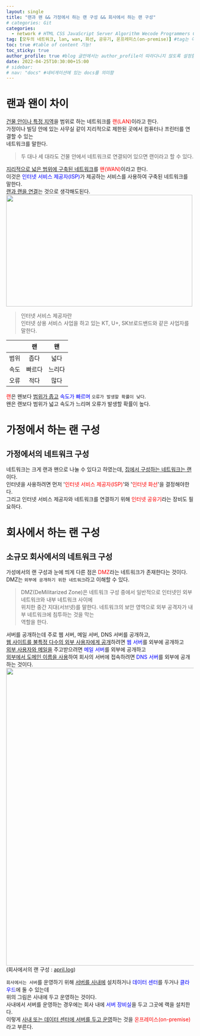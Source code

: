 ```yaml
---
layout: single
title: "랜과 왠 && 가정에서 하는 랜 구성 && 회사에서 하는 랜 구성"  
# categories: Git
categories:
  - network # HTML CSS JavaScript Server Algorithm Wecode Programmers CS vsCode
tag: [모두의 네트워크, lan, wan, 화선, 공유기, 온프레미스(on-premise)] #tag는 여러개 가능함
toc: true #table of content 기능!
toc_sticky: true
author_profile: true #blog 글안에서는 author_profile이 따라다니지 않도록 설정함
date: 2022-04-25T10:30:00+15:00
# sidebar:
# nav: "docs" #네비게이션에 있는 docs를 의미함
---
```

# 랜과 왠이 차이    
<u>건물 안이나 특정 지역</u>을 범위로 하는 네트워크를 <span style="color:red">랜(LAN)</span>이라고 한다.  
가정이나 빌딩 안에 있는 사무실 같이 지리적으로 제한된 곳에서 컴퓨터나 프린터를 연결할 수 있는  
네트워크를 말한다.  
> 두 대나 세 대라도 건물 안에서 네트워크로 연결되어 있으면 랜이라고 할 수 있다.  

<u>지리적으로 넓은 범위에 구축된 네트워크</u>를 <span style="color:red">왠(WAN)</span>이라고 한다.  
이것은 <span style="color:blue">인터넷 서비스 제공자(ISP)</span>가 제공하는 서비스를 사용하여 구축된 네트워크를 말한다.  
<u>랜과 랜을 연결</u>는 것으로 생각해도된다.   
<img src="https://user-images.githubusercontent.com/87808288/165005625-098fe776-14ac-4fbf-ad50-c1cd14ff106d.png" height="300" width="500">    
> 인터넷 서비스 제공자란  
인터넷 상용 서비스 사업을 하고 있는 KT, U+, SK브로드밴드와 같은 사업자를 말한다.   

||랜     |왠      |
|:------:|:------:|:-------:|
|범위       |좁다       |넓다|
|속도|빠르다|느리다|
|오류|적다|많다|  

<span style="color:red">랜</span>은 왠보다 <u>범위가 좁고</u> <span style="color:blue">속도가 빠르며</span> `오류가 발생할 확률이 낮다`.  
왠은 랜보다 범위가 넓고 속도가 느리며 오류가 발생할 확률이 높다.   

# 가정에서 하는 랜 구성  
## 가정에서의 네트워크 구성  
네트워크는 크게 랜과 왠으로 나눌 수 있다고 하였는데, <u>집에서 구성하는 네트워크는 랜</u>이다.  
인터넷을 사용하려면 먼저 '<span style="color:red">인터넷 서비스 제공자(ISP)</span>'와 '<span style="color:red">인터넷 화선</span>'을 결정해야한다.  
그리고 인터넷 서비스 제공자와 네트워크를 연결하기 위해 <span style="color:red">인터넷 공유기</span>라는 장비도 필요하다.  

# 회사에서 하는 랜 구성  
## 소규모 회사에서의 네트워크 구성  
가성에서의 랜 구성과 눈에 띄게 다른 점은 <span style="color:red">DMZ</span>라는 네트워크가 존재한다는 것이다.  
DMZ는 `외부에 공개하기 위한 네트워크`라고 이해할 수 있다.  
> DMZ(DeMilitarized Zone)은 네트워크 구성 중에서 일반적으로 인터넷인 외부 네트워크와 내부 네트워크 사이에  
위치한 중간 지대(서브넷)를 말한다. 네트워크의 보안 영역으로 외부 공격자가 내부 네트워크에 침투하는 것을 막는  
역할을 한다.   

서버를 공개하는데 주로 웹 서버, 메일 서버, DNS 서버를 공개하고,  
<u>웹 사이트를 불특정 다수의 외부 사용자에게 공개</u>하려면 <span style="color:blue">웹 서버</span>를 외부에 공개하고  
<u>외부 사용자와 메일을</u> 주고받으려면 <span style="color:blue">메일 서버</span>를 외부에 공개하고  
<u>외부에서 도메인 이름을 사용</u>하여 회사의 서버에 접속하려면 <span style="color:blue">DNS 서버</span>를 외부에 공개하는 것이다.  
<img src="https://user-images.githubusercontent.com/87808288/165007321-0a010ddf-5cd0-44be-a3bf-935581318299.png" width="800">  
(회사에서의 랜 구성 : [april.log](https://velog.io/@april_5/%EB%84%A4%ED%8A%B8%EC%9B%8C%ED%81%AC%EC%9D%98-%EA%B5%AC%EC%84%B1))   

`회사에서는 서버`를 운영하기 위해 <u>서버를 사내에</u> 설치하거나 <span style="color:blue">데이터 센터</span>를 두거나 <span style="color:blue">클라우드</span>에 둘 수 있는데  
위의 그림은 사내에 두고 운영하는 것이다.  
사내에서 서버를 운영하는 경우에는 회사 내에 <span style="color:blue">서버 장비실</span>을 두고 그곳에 랙을 설치한다.    
이렇게 <u>사내 또는 데이터 센터에 서버를 두고 운영</u>하는 것을 <span style="color:red">온프레미스(on-premise)</span>라고 부른다.  

<!-- ### 2. Link 넣기

```

유형 1: (설명어를 입력) : [gunhee's coding blog](https://gunhee-jeong.github.io/)
유형 2: (URL 자동연결) : <https://gunhee-jeong.github.io/>
유형 3: (동일 파일 내 '문단으로 이동') : [1. Header로 이동](###-1-header)

```

유형 1: (설명어를 입력) : [gunhee's coding blog](https://gunhee-jeong.github.io/)
유형 2: (URL 자동연결) : <https://gunhee-jeong.github.io/>
유형 3: (동일 파일 내 '문단으로 이동') : [1. Header로 이동](#1-header)
유형 3의 방법

1. 특수문자를 제거
2. 스페이스는 -로 바꾸고
3. 대문자는 소문자로!
   그래서 ### 1. Header -> #1-header

## Link: [google][https://www.google.com/]

### 3. 수평선

```

---

```

---

### 4. 라인 바꾸기

```

스페이스바를 2번 눌러주면 다음칸으로
이동할 수 있어요!

```

---

스페이스바를 2번 눌러주면
다음칸으로 이동할 수 있어요!

### 5. list 만들기

```

1. 1번
2. 2번
3. 3번

- 순서없는 list
  - 순서없는 list
    - 순서없는 list

```

1. 1번
2. 2번
3. 3번

- 순서없는 list
  - 순서없는 list
    - 순서없는 list

---

### 6. font 관련

```

**진하게** -> 볼드
_기울여서_ -> 이탤릭체
~~취소선~~ -> 취소선

<ul>밑줄넣기</ul> -> 밑줄
<span style="color:red">빨간 글씨</span> -> 글자색
이것이 `인라인` 입니다 -> 인라인 코드
```

**진하게** -> 볼드
_기울여서_ -> 이탤릭체
~~취소선~~ -> 취소선
<u>밑줄넣기</u> -> 밑줄
<span style="color:red">빨간 글씨</span>
이것이 `인라인` 입니다 -> 인라인 코드

---

### 7. 인용구문

```
> coding
>
> > JavaScript
> >
> > > 내가 프짱!
```

> coding
>
> > JavaScript
> >
> > > 내가 프짱!

---

### 8. 이미지 삽입

```
유형1: ('사이즈를 조절' -> HTML 태그 사용) : <img src="https://gunhee-jeong.github.io/assets/images/blogLogo.png" width="300" height="200">
유형2: (이미지 삽입 후 -> 링크 걸기)
[![이미지](https://gunhee-jeong.github.io/assets/images/blogLogo/blogLogo.png)](https://gunhee-jeong.github.io/)
```

유형1: ('사이즈를 조절' -> HTML 태그 사용) : <img src="https://gunhee-jeong.github.io/assets/images/blogLogo.png" width="300" height="200">
유형2: (이미지 삽입 후 -> 링크 걸기)
[![이미지](https://gunhee-jeong.github.io/assets/images/blogLogo.png)](https://gunhee-jeong.github.io/)

### 9. 표 만들기

```
||국어|영어|
| :--- | ---: | :--: |
|건희 | 100점 | 100점
|철수 | 100점 | 100점
```

|      |  국어 | 영어  |
| :--- | ----: | :---: |
| 건희 | 100점 | 100점 |
| 철수 | 100점 | 100점 |

> - header를 넣고 싶은 경우 ---을 사용하고 :을 이용하여 정렬에 사용함!

### 10. 토글 만들기

```
<details>
<summary>여기를 누르세요</summary>
<div markdown="1">
숨겨진 내용
</div>
</details>
```

<details>
<summary>여기를 누르세요</summary>
<div markdown="1">
숨겨진 내용
</div>
</details> -->
